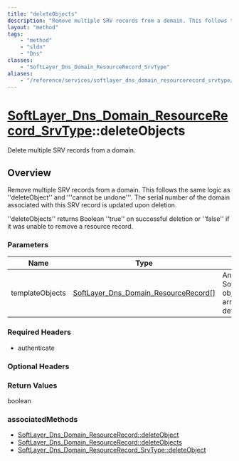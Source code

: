 ```yaml
---
title: "deleteObjects"
description: "Remove multiple SRV records from a domain. This follows the same logic as ''deleteObject'' and '''cannot be undone'''. T... "
layout: "method"
tags:
    - "method"
    - "sldn"
    - "Dns"
classes:
    - "SoftLayer_Dns_Domain_ResourceRecord_SrvType"
aliases:
    - "/reference/services/softlayer_dns_domain_resourcerecord_srvtype/deleteObjects"
---
```

# [SoftLayer_Dns_Domain_ResourceRecord_SrvType](/reference/services/SoftLayer_Dns_Domain_ResourceRecord_SrvType)::deleteObjects

Delete multiple SRV records from a domain.


## Overview 
Remove multiple SRV records from a domain. This follows the same logic as ''deleteObject'' and '''cannot be undone'''. The serial number of the domain associated with this SRV record is updated upon deletion. 

''deleteObjects'' returns Boolean ''true'' on successful deletion or ''false'' if it was unable to remove a resource record. 

### Parameters 
|Name | Type | Description |
| --- | --- | --- |
|templateObjects| <a href='/reference/datatypes/SoftLayer_Dns_Domain_ResourceRecord'>SoftLayer_Dns_Domain_ResourceRecord[] </a>| An array of skeleton SoftLayer_Dns_Domain_ResourceRecord_SrvType objects that you wish to delete. Each object in the array must have at least their id properties defined.|


### Required Headers
* authenticate

### Optional Headers

### Return Values
boolean


### associatedMethods

*  [SoftLayer_Dns_Domain_ResourceRecord::deleteObject](/reference/services/SoftLayer_Dns_Domain_ResourceRecord/deleteObject )
*  [SoftLayer_Dns_Domain_ResourceRecord::deleteObjects](/reference/services/SoftLayer_Dns_Domain_ResourceRecord/deleteObjects )
*  [SoftLayer_Dns_Domain_ResourceRecord_SrvType::deleteObject](/reference/services/SoftLayer_Dns_Domain_ResourceRecord_SrvType/deleteObject )

